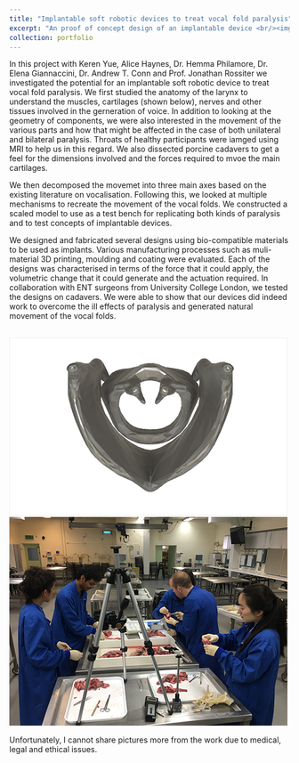 ```yaml
---
title: "Implantable soft robotic devices to treat vocal fold paralysis"
excerpt: "An proof of concept design of an implantable device <br/><img src='/images/projectImages/CiC_500x300.png'>"
collection: portfolio
---
```


In this project with Keren Yue, Alice Haynes, Dr. Hemma Philamore, Dr. Elena Giannaccini, Dr. Andrew T. Conn and Prof. Jonathan Rossiter we investigated the potential for an implantable soft robotic device to treat vocal fold paralysis. We first studied the anatomy of the larynx to understand the muscles, cartilages (shown below), nerves and other tissues involved in the gerneration of voice. In addition to looking at the geometry of components, we were also interested in the movement of the various parts and how that might be affected in the case of both unilateral and bilateral paralysis. Throats of healthy participants were iamged using MRI to help us in this regard. We also dissected porcine cadavers to get a feel for the dimensions involved and the forces required to mvoe the main cartilages. 

We then decomposed the movemet into three main axes based on the existing literature on vocalisation. Following this, we looked at multiple mechanisms to recreate the movement of the vocal folds. We constructed a scaled model to use as a test bench for replicating both kinds of paralysis and to test concepts of implantable devices.

We designed and fabricated several designs using bio-compatible materials to be used as implants. Various manufacturing processes such as muli-material 3D printing, moulding and coating were evaluated. Each of the designs was characterised in terms of the force that it could apply, the volumetric change that it could generate and the actuation required. In collaboration with ENT surgeons from University College London, we tested the designs on cadavers. We were able to show that our devices did indeed work to overcome the ill effects of paralysis and generated natural movement of the vocal folds.

<br/><img src='/images/projectImages/CiC_500x300.png'>
<br/><img src='/images/projectImages/CiC2_500x300.png'>

Unfortunately, I cannot share pictures more from the work due to medical, legal and ethical issues.